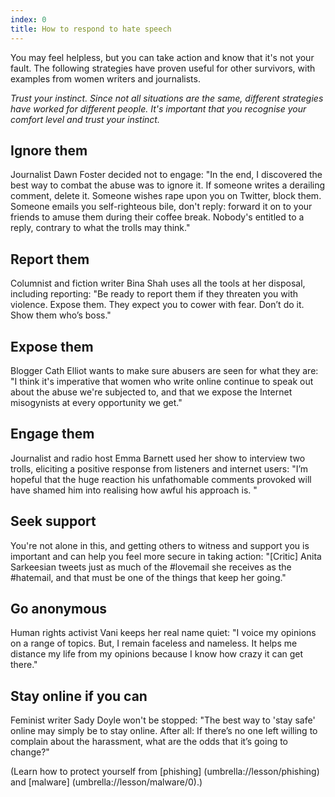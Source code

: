```yaml
---
index: 0
title: How to respond to hate speech
---
```

You may feel helpless, but you can take action and know that it's not your fault. The following strategies have proven useful for other survivors, with examples from women writers and journalists.

*Trust your instinct. Since not all situations are the same, different strategies have worked for different people. It's important that you recognise your comfort level and trust your instinct.*

## Ignore them

Journalist Dawn Foster decided not to engage: "In the end, I discovered the best way to combat the abuse was to ignore it. If someone writes a derailing comment, delete it. Someone wishes rape upon you on Twitter, block them. Someone emails you self-righteous bile, don't reply: forward it on to your friends to amuse them during their coffee break. Nobody's entitled to a reply, contrary to what the trolls may think."

## Report them

Columnist and fiction writer Bina Shah uses all the tools at her disposal, including reporting: "Be ready to report them if they threaten you with violence. Expose them. They expect you to cower with fear. Don’t do it. Show them who’s boss."

## Expose them

Blogger Cath Elliot wants to make sure abusers are seen for what they are: "I think it's imperative that women who write online continue to speak out about the abuse we're subjected to, and that we expose the Internet misogynists at every opportunity we get."

## Engage them

Journalist and radio host Emma Barnett used her show to interview two trolls, eliciting a positive response from listeners and internet users: "I’m hopeful that the huge reaction his unfathomable comments provoked will have shamed him into realising how awful his approach is. "

## Seek support

You're not alone in this, and getting others to witness and support you is important and can help you feel more secure in taking action: "[Critic] Anita Sarkeesian tweets just as much of the #lovemail she receives as the #hatemail, and that must be one of the things that keep her going."

## Go anonymous

Human rights activist Vani keeps her real name quiet: "I voice my opinions on a range of topics. But, I remain faceless and nameless. It helps me distance my life from my opinions because I know how crazy it can get there."

## Stay online if you can

Feminist writer Sady Doyle won't be stopped: "The best way to 'stay safe' online may simply be to stay online. After all: If there’s no one left willing to complain about the harassment, what are the odds that it’s going to change?"

(Learn how to protect yourself from [phishing] (umbrella://lesson/phishing) and [malware] (umbrella://lesson/malware/0).)